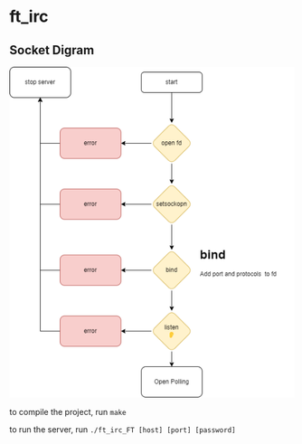 # ft_irc

## Socket Digram
![Socket Digram](./assets/open_socket.png)

to compile the project, run `make`

to run the server, run `./ft_irc_FT [host] [port] [password]`